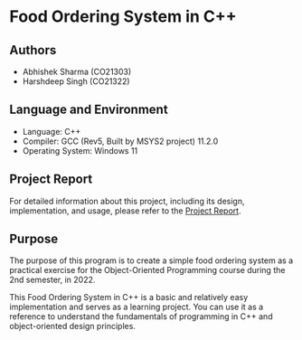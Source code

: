 # Food Ordering System in C++
## Authors
- Abhishek Sharma (CO21303)
- Harshdeep Singh (CO21322)
## Language and Environment
- Language: C++
- Compiler: GCC (Rev5, Built by MSYS2 project) 11.2.0
- Operating System: Windows 11
## Project Report
For detailed information about this project, including its design, implementation, and usage, please refer to the [Project Report](https://chand-my.sharepoint.com/:p:/g/personal/co21303_ccet_ac_in/ERuVJ1JQoSxLj81ebjDjPaABycgSG7kVNrVfG9BD6gCv8Q?e=sbMbdA).

## Purpose
The purpose of this program is to create a simple food ordering system as a practical exercise for the Object-Oriented Programming course during the 2nd semester, in 2022.

This Food Ordering System in C++ is a basic and relatively easy implementation and serves as a learning project. You can use it as a reference to understand the fundamentals of programming in C++ and object-oriented design principles.
